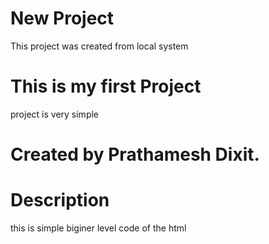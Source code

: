 # New Project

This project was created from local system 

# This is my first Project 

project is very simple 

# Created by Prathamesh Dixit.

# Description 
this is simple biginer level code of the html 